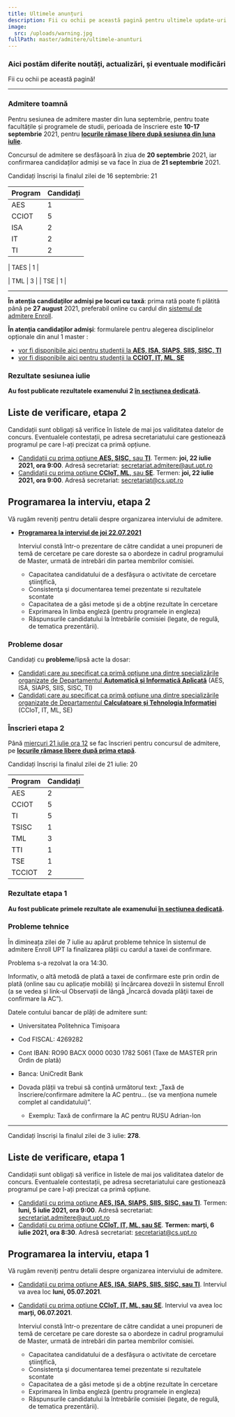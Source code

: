 ```yaml
---
title: Ultimele anunțuri
description: Fii cu ochii pe această pagină pentru ultimele update-uri!
image:
  src: /uploads/warning.jpg
fullPath: master/admitere/ultimele-anunturi
---
```

### Aici postăm diferite noutăți, actualizări, și eventuale modificări

Fii cu ochii pe această pagină!

- - -

### Admitere toamnă

Pentru sesiunea de admitere master din luna septembrie, pentru toate facultățile și programele de studii, perioada de înscriere este **10-17 septembrie** 2021, pentru **[locurile rămase libere după sesiunea din luna iulie](/master/admitere/master/)**.



Concursul de admitere se desfășoară în ziua de **20 septembrie** 2021, iar confirmarea candidaților admiși se va face în ziua de **21 septembrie** 2021.



Candidați înscriși la finalul zilei de 16 septembrie: 21

| **Program** | **Candidați** |
| ----------- | ------------- |
| AES   | 1 |
| CCIOT | 5 |
| ISA   | 2 |
| IT    | 2 |
| TI    | 2 |

| TAES  | 1 |

| TML   | 3 |
| TSE   | 1 |


- - -


**În atenția candidaților admiși pe locuri cu taxă**: prima rată poate fi plătită până pe **27 august** 2021, preferabil online cu cardul din [sistemul de admitere Enroll](https://admitere.upt.ro/master/).

<Attachment label="Termenul de plată a taxei de școlarizare pentru studenții admiși cu taxă în iulie 2021" file="/uploads/adresa-12750_09.07.2021-privind-termenul-de-plata-a-taxei-de-scolarizare-admisi-cu-taxa-iulie-2021.pdf"></Attachment>

**În atenția candidaților admiși**: formularele pentru alegerea disciplinelor opționale din anul 1 master :

* [vor fi disponibile aici pentru studenții la **AES, ISA, SIAPS, SIIS, SISC, TI**](http://www.aut.upt.ro/alegere_optionale.php#top)
* [vor fi disponibile aici pentru studenții la **CCIOT, IT, ML, SE**](https://www.cs.upt.ro/education/master/electives)

### Rezultate sesiunea iulie

**Au fost publicate rezultatele examenului 2 [în secțiunea dedicată](https://admitere.ac.upt.ro/master/admitere/rezultatele-admiterii/).**

## Liste de verificare, etapa 2

Candidații sunt obligați să verifice în listele de mai jos validitatea datelor de concurs. Eventualele contestații, pe adresa secretariatului care gestionează programul pe care l-ați precizat ca primă opțiune. 

* [Candidații cu prima opțiune **AES, SISC,** sau **TI**](https://vision.cs.upt.ro/index.php/apps/onlyoffice/s/ySmRLj9EaytyCFJ). Termen: **joi, 22 iulie 2021, ora 9:00**. Adresă secretariat: secretariat.admitere@aut.upt.ro
* [Candidații cu prima opțiune **CCIoT, ML,** sau **SE**](https://vision.cs.upt.ro/index.php/apps/onlyoffice/s/ySmRLj9EaytyCFJ). Termen: **joi, 22 iulie 2021, ora 9:00**. Adresă secretariat: secretariat@cs.upt.ro

## Programarea la interviu, etapa 2

Vă rugăm reveniți pentru detalii despre organizarea interviului de admitere.

* **[Programarea la interviul de joi 22.07.2021](https://vision.cs.upt.ro/index.php/apps/onlyoffice/s/MiKroxWTJ9q2yeP)**

  Interviul constă într-o prezentare de către candidat a unei propuneri de temă de cercetare pe care doreste sa o abordeze in cadrul programului de Master, urmată de intrebări din partea membrilor comisiei.

  * Capacitatea candidatului de a desfăşura o activitate de cercetare ştiinţifică,
  * Consistenţa şi documentarea temei prezentate si rezultatele scontate
  * Capacitatea de a găsi metode şi de a obţine rezultate în cercetare
  * Exprimarea în limba engleză (pentru programele in engleza)
  * Răspunsurile candidatului la întrebările comisiei (legate, de regulă, de tematica prezentării).

### Probleme dosar

Candidați cu **probleme**/lipsă acte la dosar:

* [Candidați care au specificat ca primă opțiune una dintre specializările organizate de Departamentul **Automatică și Informatică Aplicată**](https://docs.google.com/spreadsheets/d/e/2PACX-1vTCZZozrWq1s1bYkMeLCOmNyzWXTHOm6X1SwYhlCT2jNSBWH-qpOuBwG0czHcXBF_IG_1rYY_egeJ4g/pubhtml?gid=0&single=true) (AES, ISA, SIAPS, SIIS, SISC, TI)
* [Candidați care au specificat ca primă opțiune una dintre specializările organizate de Departamentul **Calculatoare și Tehnologia Informației**](https://docs.google.com/spreadsheets/d/1I6bQHahUGYQxD4p3KDrnYspPQg8kKjCebifGIrOFiy0/edit#gid=1052880165) (CCIoT, IT, ML, SE)

### Înscrieri etapa 2

Până [miercuri 21 iulie ora 12](/master/admitere/calendarul-admiterii-la-master-sesiunea-iulie-2021/) se fac înscrieri pentru concursul de admitere, pe **[locurile rămase libere după prima etapă](/master/admitere/master/)**.

Candidați înscriși la finalul zilei de 21 iulie: 20

| **Program** | **Candidați** |
| ----------- | ------------- |
| AES         | 2             |
| CCIOT       | 5             |
| TI          | 5             |
| TSISC       | 1             |
| TML         | 3             |
| TTI         | 1             |
| TSE         | 1             |
| TCCIOT      | 2             |

### Rezultate etapa 1

**Au fost publicate primele rezultate ale examenului [în secțiunea dedicată](https://admitere.ac.upt.ro/master/admitere/rezultatele-admiterii/).**

### Probleme tehnice

În dimineața zilei de 7 iulie au apărut probleme tehnice în sistemul de admitere Enroll UPT la finalizarea plății cu cardul a taxei de confirmare.

Problema s-a rezolvat la ora 14:30.

Informativ, o altă metodă de plată a taxei de confirmare este prin ordin de plată (online sau cu aplicație mobilă) și încărcarea dovezii în sistemul Enroll (a se vedea și link-ul Observații de lângă „Încarcă dovada plăţii taxei de confirmare la AC”).

Datele contului bancar de plăți de admitere sunt:

* Universitatea Politehnica Timișoara
* Cod FISCAL: 4269282
* Cont IBAN:  RO90 BACX 0000 0030 1782 5061  (Taxe de MASTER prin Ordin de plată)
* Banca: UniCredit Bank
* Dovada plății va trebui să conțină următorul text: „Taxă de înscriere/confirmare admitere la AC pentru... (se va menționa numele complet al candidatului)”.

  * Exemplu: Taxă de confirmare la AC pentru RUSU Adrian-Ion

- - -

Candidați înscriși la finalul zilei de 3 iulie: **278**.

## Liste de verificare, etapa 1

Candidații sunt obligați să verifice in listele de mai jos validitatea datelor de concurs. Eventualele contestații, pe adresa secretariatului care gestionează programul pe care l-ați precizat ca primă opțiune. 

* [Candidații cu prima opțiune **AES, ISA, SIAPS, SIIS, SISC, sau TI**](https://docs.google.com/spreadsheets/d/e/2PACX-1vTIfY-XrAPzGcS-HSkesZl2IKVxD5b_xV8ldr7zitdUw2rZOp39OMC7H5B1JfqzmhEc5gbeRSv24Lkn/pubhtml?gid=0&single=true). Termen: **luni, 5 iulie 2021, ora 9:00**. Adresă secretariat: secretariat.admitere@aut.upt.ro
* [Candidații cu prima opțiune **CCIoT, IT, ML, sau SE**](https://vision.cs.upt.ro/index.php/apps/onlyoffice/s/92BPksH9EaWioMm). **Termen: marți, 6 iulie 2021, ora 8:30**. Adresă secretariat: secretariat@cs.upt.ro

## Programarea la interviu, etapa 1

Vă rugăm reveniți pentru detalii despre organizarea interviului de admitere.

* [Candidații cu prima opțiune **AES, ISA, SIAPS, SIIS, SISC, sau TI**](https://docs.google.com/spreadsheets/d/e/2PACX-1vT_nsYX8D4eUvYAHxDeril84ZGX89_Tqyo1IDB0ZWQijLJ_IC8OnQMb43yLGsLUbY6Iw1FTP1W3CsWi/pubhtml?gid=1047737596&single=true). Interviul va avea loc **luni, 05.07.2021**.
* [Candidații cu prima opțiune **CCIoT, IT, ML, sau SE**](https://vision.cs.upt.ro/index.php/apps/onlyoffice/s/SrZrdDo8kaktir6). Interviul va avea loc **marți, 06.07.2021**.

  Interviul constă într-o prezentare de către candidat a unei propuneri de temă de cercetare pe care doreste sa o abordeze in cadrul programului de Master, urmată de intrebări din partea membrilor comisiei.

  * Capacitatea candidatului de a desfăşura o activitate de cercetare ştiinţifică,
  * Consistenţa şi documentarea temei prezentate si rezultatele scontate
  * Capacitatea de a găsi metode şi de a obţine rezultate în cercetare
  * Exprimarea în limba engleză (pentru programele in engleza)
  * Răspunsurile candidatului la întrebările comisiei (legate, de regulă, de tematica prezentării).